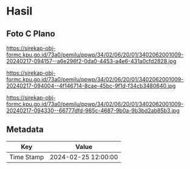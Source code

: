 # Hasil

## Foto C Plano

https://sirekap-obj-formc.kpu.go.id/73a0/pemilu/ppwp/34/02/06/20/01/3402062001009-20240217-094157--a6e296f2-0da0-4453-a4e6-431a0cfd2828.jpg

https://sirekap-obj-formc.kpu.go.id/73a0/pemilu/ppwp/34/02/06/20/01/3402062001009-20240217-094004--4f146714-8cae-45bc-9f1d-f34cb3480640.jpg

https://sirekap-obj-formc.kpu.go.id/73a0/pemilu/ppwp/34/02/06/20/01/3402062001009-20240217-094330--66777dfd-985c-4687-9b0a-9b3bd2ab85b3.jpg


## Metadata

| Key        | Value               |
| ---------- | ------------------- |
| Time Stamp | 2024-02-25 12:00:00 |



